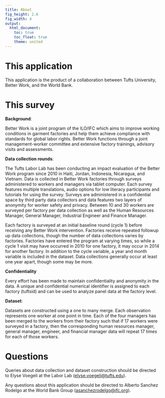 ```yaml
---
title: About
fig_height: 2.6
fig_width: 4
output:
  html_document:
    toc: true
    toc_float: true
    theme: united
---
```


# This application

This application is the product of a collaboration between Tufts University, Better Work, and the World Bank. 

# This survey

**Background**:  

Better Work is a joint program of the ILO/IFC which aims to improve working conditions in garment factories and help them achieve compliance with standards for global labor rights. Better Work functions through a joint management-worker committee and extensive factory trainings, advisory visits and assessments. 

**Data collection rounds**:

The Tufts Labor Lab has been conducting an impact evaluation of the Better Work program since 2010 in Haiti, Jordan, Indonesia, Nicaragua, and Vietnam. Data is collected in Better Work factories through surveys administered to workers and managers via tablet computer. Each survey features multiple translations, audio options for low literacy participants and tutorials for using the survey. Surveys are administered in a confidential space by third party data collectors and data features two layers of anonymity for worker safety and privacy. Between 10 and 30 workers are surveyed per factory per data collection as well as the Human Resources Manager, General Manager, Industrial Engineer and Finance Manager. 

Each factory is surveyed at an initial baseline round (cycle 1) before receiving any Better Work intervention. Factories receive repeated followup up data collections, though the number of data collections varies by factories. Factories have entered the program at varying times, so while a cycle 1 visit may have occurred in 2010 for one factory, it may occur in 2014 for another factory. In addition to the cycle variable, a year and month variable is included in the dataset. Data collections generally occur at least one year apart, though some may be more. 

**Confidentiality**

Every effort has been made to maintain confidentiality and anonymity in the data. A unique and confidential numerical identifier is assigned to each factory (tuftsid) and can be used to analyze panel data at the factory level. 


**Dataset**:

Datasets are constructed using a one to many merge. Each observation represents one worker at one point in time. Each of the four managers has been merged to the workers from their factory such that if 17 workers were surveyed in a factory, then the corresponding human resources manager, general manager, engineer, and financial manager data will repeat 17 times for each of those workers. 


# Questions  

Queries about data collection and dataset construction should be directed to Elyse Voegeli at the Labor Lab (elyse.voegeli@tufts.edu).

Any questions about this application should be directed to Alberto Sanchez Rodelgo at the World Bank Group (asanchezrodelgo@ifc.org).

